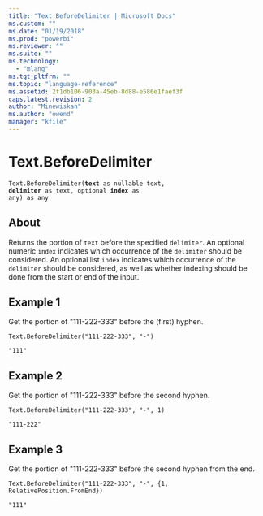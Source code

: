 ```yaml
---
title: "Text.BeforeDelimiter | Microsoft Docs"
ms.custom: ""
ms.date: "01/19/2018"
ms.prod: "powerbi"
ms.reviewer: ""
ms.suite: ""
ms.technology: 
  - "mlang"
ms.tgt_pltfrm: ""
ms.topic: "language-reference"
ms.assetid: 2f1db106-903a-45eb-8d88-e586e1faef3f
caps.latest.revision: 2
author: "Minewiskan"
ms.author: "owend"
manager: "kfile"
---
```

# Text.BeforeDelimiter
<code>Text.BeforeDelimiter(**text** as nullable text, **delimiter** as text, optional **index** as any) as any</code>

## About
Returns the portion of <code>text</code> before the specified <code>delimiter</code>. An optional numeric <code>index</code> indicates which occurrence of the <code>delimiter</code> should be considered. An optional list <code>index</code> indicates which occurrence of the <code>delimiter</code> should be considered, as well as whether indexing should be done from the start or end of the input.

## Example 1
Get the portion of "111-222-333" before the (first) hyphen.

<code>Text.BeforeDelimiter("111-222-333", "-")</code>

<code>"111"</code>

## Example 2
Get the portion of "111-222-333" before the second hyphen.

<code>Text.BeforeDelimiter("111-222-333", "-", 1)</code>

<code>"111-222"</code>

## Example 3
Get the portion of "111-222-333" before the second hyphen from the end.

<code>Text.BeforeDelimiter("111-222-333", "-", {1, RelativePosition.FromEnd})</code>

<code>"111"</code>


  
